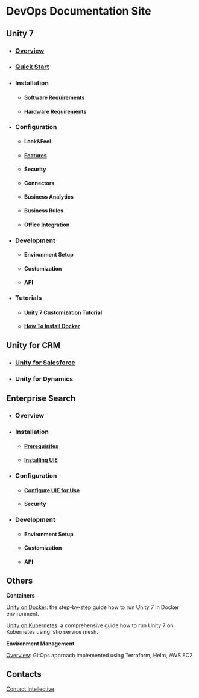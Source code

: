 # DevOps Documentation Site 

## Unity 7 

- ### [Overview ](./unity/overview.md) 

- ### [Quick Start](./unity/quick-start.md)

- ### Installation 
	- #### [Software Requirements](./unity/unity-software-requirements.md) 
	- #### [Hardware Requirements](./unity/unity-hardware-requirements.md) 

- ### Configuration 
	- #### Look&Feel 
	- #### [Features](./unity/unity-features.md) 
	- #### Security 
	- #### Connectors 
	- #### Business Analytics 
	- #### Business Rules 
	- #### Office Integration 

- ### Development 
	- #### Environment Setup 
	- #### Customization 
	- #### API 

- ### Tutorials 
	- #### Unity 7 Customization Tutorial 
	- #### [How To Install Docker](./unity/how-to-install-docker.md) 

## Unity for CRM 

- ### [Unity for Salesforce](./unity-for-salesforce/unity-for-salesforce.md) 

- ### Unity for Dynamics 
	
## Enterprise Search 

- ### Overview 

- ### Installation 

	- #### [Prerequisites](./enterprise-search/prerequisites.md) 
	- #### [Installing UIE](./enterprise-search/installing-uie.md) 

- ### Configuration 
	- #### [Configure UIE for Use](./enterprise-search/configure-uie-for-use.md) 
	- #### Security 

- ### Development 
	- #### Environment Setup 
	- #### Customization 
	- #### API 

## Others 

**Containers**

[Unity on Docker](./unity/unity-on-docker.md): the step-by-step guide how to run Unity 7 in Docker environment.

[Unity on Kubernetes](./unity/unity-on-kubernetes.md): a comprehensive guide how to run Unity 7 on Kubernetes using Istio service mesh.

**Environment Management**

[Overview](./envmgmt/overview.md): GitOps approach implemented using Terraform, Helm, AWS EC2

## Contacts

[Contact Intellective](https://www.intellective.com/contact-us/)
